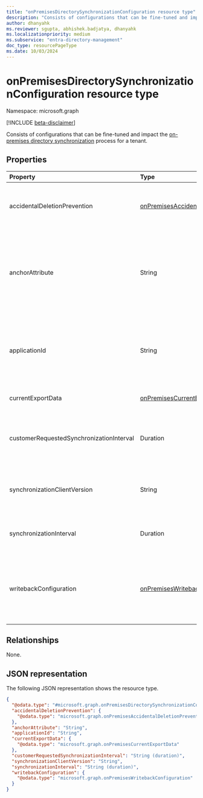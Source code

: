 ```yaml
---
title: "onPremisesDirectorySynchronizationConfiguration resource type"
description: "Consists of configurations that can be fine-tuned and impact the on-premises directory synchronization process for a tenant."
author: dhanyahk
ms.reviewer: sgupta, abhishek.badjatya, dhanyahk
ms.localizationpriority: medium
ms.subservice: "entra-directory-management"
doc_type: resourcePageType
ms.date: 10/03/2024
---
```


# onPremisesDirectorySynchronizationConfiguration resource type

Namespace: microsoft.graph

[!INCLUDE [beta-disclaimer](../../includes/beta-disclaimer.md)]

Consists of configurations that can be fine-tuned and impact the [on-premises directory synchronization](../resources/onpremisesdirectorysynchronization.md) process for a tenant.

## Properties

| Property                                 | Type                                                                                             | Description                                                                                                                        |
| :--------------------------------------- | :----------------------------------------------------------------------------------------------- | :--------------------------------------------------------------------------------------------------------------------------------- |
| accidentalDeletionPrevention             | [onPremisesAccidentalDeletionPrevention](../resources/onpremisesaccidentaldeletionprevention.md) | Contains the accidental deletion prevention configuration for a tenant.                                                            |
| anchorAttribute                          | String                                                                                           | The anchor attribute allows customers to customize the property used to create source anchors for synchronization enabled objects. |
| applicationId                            | String                                                                                           | The identifier of the on-premises directory synchronization client application that is configured for the tenant.                  |
| currentExportData                        | [onPremisesCurrentExportData](../resources/onpremisescurrentexportdata.md)                       | Data for the current export run.                                                                                                   |
| customerRequestedSynchronizationInterval | Duration                                                                                         | Interval of time that the customer requested the sync client waits between sync cycles.                                            |
| synchronizationClientVersion             | String                                                                                           | Indicates the version of the on-premises directory synchronization application.                                                    |
| synchronizationInterval                  | Duration                                                                                         | Interval of time the sync client should honor between sync cycles                                                                  |
| writebackConfiguration                   | [onPremisesWritebackConfiguration](../resources/onpremiseswritebackconfiguration.md)             | Configuration to control how cloud created or owned objects are synchronized back to the on-premises directory.                    |

## Relationships

None.

## JSON representation

The following JSON representation shows the resource type.
<!-- {
  "blockType": "resource",
  "@odata.type": "microsoft.graph.onPremisesDirectorySynchronizationConfiguration"
}
-->
``` json
{
  "@odata.type": "#microsoft.graph.onPremisesDirectorySynchronizationConfiguration",
  "accidentalDeletionPrevention": {
    "@odata.type": "microsoft.graph.onPremisesAccidentalDeletionPrevention"
  },
  "anchorAttribute": "String",
  "applicationId": "String",
  "currentExportData": {
    "@odata.type": "microsoft.graph.onPremisesCurrentExportData"
  },
  "customerRequestedSynchronizationInterval": "String (duration)",
  "synchronizationClientVersion": "String",
  "synchronizationInterval": "String (duration)",
  "writebackConfiguration": {
    "@odata.type": "microsoft.graph.onPremisesWritebackConfiguration"
  }
}
```
